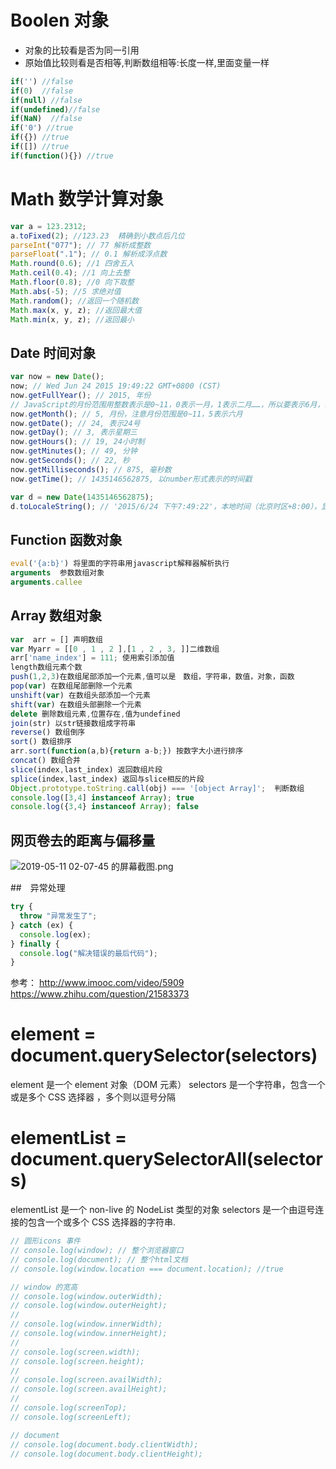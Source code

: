 # Boolen 对象

- 对象的比较看是否为同一引用
- 原始值比较则看是否相等,判断数组相等:长度一样,里面变量一样

```js
if('') //false
if(0)  //false
if(null) //false
if(undefined)//false
if(NaN)  //false
if('0') //true
if({}) //true
if([]) //true
if(function(){}) //true
```

# Math 数学计算对象

```js
var a = 123.2312;
a.toFixed(2); //123.23  精确到小数点后几位
parseInt("077"); // 77 解析成整数
parseFloat(".1"); // 0.1 解析成浮点数
Math.round(0.6); //1 四舍五入
Math.ceil(0.4); //1 向上去整
Math.floor(0.8); //0 向下取整
Math.abs(-5); //5 求绝对值
Math.random(); //返回一个随机数
Math.max(x, y, z); //返回最大值
Math.min(x, y, z); //返回最小
```

## Date 时间对象

```js
var now = new Date();
now; // Wed Jun 24 2015 19:49:22 GMT+0800 (CST)
now.getFullYear(); // 2015, 年份
// JavaScript的月份范围用整数表示是0~11，0表示一月，1表示二月……，所以要表示6月，我们传入的是5！这绝对是JavaScript的设计者当时脑抽了一下，但是现在要修复已经不可能了。
now.getMonth(); // 5, 月份，注意月份范围是0~11，5表示六月
now.getDate(); // 24, 表示24号
now.getDay(); // 3, 表示星期三
now.getHours(); // 19, 24小时制
now.getMinutes(); // 49, 分钟
now.getSeconds(); // 22, 秒
now.getMilliseconds(); // 875, 毫秒数
now.getTime(); // 1435146562875, 以number形式表示的时间戳
```

```js
var d = new Date(1435146562875);
d.toLocaleString(); // '2015/6/24 下午7:49:22'，本地时间（北京时区+8:00），显示的字符串与操作系统设定的格式有关
```

## Function 函数对象

```js
eval('{a:b}') 将里面的字符串用javascript解释器解析执行
arguments  参数数组对象
arguments.callee
```

## Array 数组对象

```js
var  arr = [] 声明数组
var Myarr = [[0 , 1 , 2 ],[1 , 2 , 3, ]]二维数组
arr['name_index'] = 111; 使用索引添加值
length数组元素个数
push(1,2,3)在数组尾部添加一个元素,值可以是　数组，字符串，数值，对象，函数
pop(var) 在数组尾部删除一个元素
unshift(var) 在数组头部添加一个元素
shift(var) 在数组头部删除一个元素
delete 删除数组元素,位置存在,值为undefined
join(str) 以str链接数组成字符串
reverse() 数组倒序
sort() 数组排序
arr.sort(function(a,b){return a-b;}) 按数字大小进行排序
concat() 数组合并
slice(index,last_index) 返回数组片段
splice(index,last_index) 返回与slice相反的片段
Object.prototype.toString.call(obj) === '[object Array]';  判断数组
console.log([3,4] instanceof Array); true
console.log({3,4} instanceof Array); false
```

## 网页卷去的距离与偏移量

![2019-05-11 02-07-45 的屏幕截图.png](https://i.loli.net/2019/05/11/5cd5be013b1e5.png)

##　异常处理

```js
try {
  throw "异常发生了";
} catch (ex) {
  console.log(ex);
} finally {
  console.log("解决错误的最后代码");
}
```

参考：
http://www.imooc.com/video/5909 https://www.zhihu.com/question/21583373

# element = document.querySelector(selectors)

element 是一个 element 对象（DOM 元素）
selectors 是一个字符串，包含一个或是多个 CSS 选择器 ，多个则以逗号分隔

# elementList = document.querySelectorAll(selectors)

elementList 是一个 non-live 的 NodeList 类型的对象
selectors 是一个由逗号连接的包含一个或多个 CSS 选择器的字符串.

```js
// 圆形icons 事件
// console.log(window); // 整个浏览器窗口
// console.log(document); // 整个html文档
// console.log(window.location === document.location); //true

// window 的宽高
// console.log(window.outerWidth);
// console.log(window.outerHeight);
//
// console.log(window.innerWidth);
// console.log(window.innerHeight);
//
// console.log(screen.width);
// console.log(screen.height);
//
// console.log(screen.availWidth);
// console.log(screen.availHeight);
//
// console.log(screenTop);
// console.log(screenLeft);

// document
// console.log(document.body.clientWidth);
// console.log(document.body.clientHeight);
```
